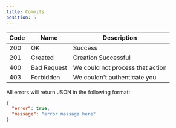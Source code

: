 ```yaml
---
title: Commits
position: 5
---
```


| Code | Name        | Description                      |
|------|-------------|----------------------------------|
| 200  | OK          | Success                          |
| 201  | Created     | Creation Successful              |
| 400  | Bad Request | We could not process that action |
| 403  | Forbidden   | We couldn't authenticate you     |

All errors will return JSON in the following format:

~~~ json
{
  "error": true,
  "message": "error message here"
}
~~~
